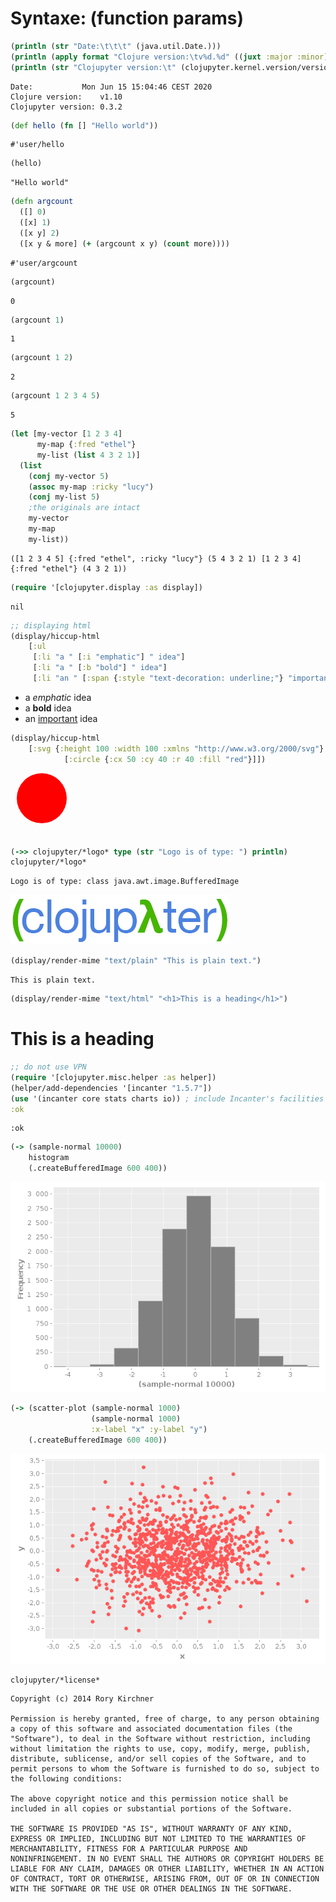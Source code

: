 # Syntaxe: (function params)


```clojure
(println (str "Date:\t\t\t" (java.util.Date.)))
(println (apply format "Clojure version:\tv%d.%d" ((juxt :major :minor) *clojure-version*)))
(println (str "Clojupyter version:\t" (clojupyter.kernel.version/version-string)));
```

    Date:			Mon Jun 15 15:04:46 CEST 2020
    Clojure version:	v1.10
    Clojupyter version:	0.3.2



```clojure
(def hello (fn [] "Hello world"))
```




    #'user/hello




```clojure
(hello)
```




    "Hello world"




```clojure
(defn argcount
  ([] 0)
  ([x] 1)
  ([x y] 2)
  ([x y & more] (+ (argcount x y) (count more))))
```




    #'user/argcount




```clojure
(argcount)
```




    0




```clojure
(argcount 1)
```




    1




```clojure
(argcount 1 2)
```




    2




```clojure
(argcount 1 2 3 4 5)
```




    5




```clojure
(let [my-vector [1 2 3 4]
      my-map {:fred "ethel"}
      my-list (list 4 3 2 1)]
  (list
    (conj my-vector 5)
    (assoc my-map :ricky "lucy")
    (conj my-list 5)
    ;the originals are intact
    my-vector
    my-map
    my-list))
```




    ([1 2 3 4 5] {:fred "ethel", :ricky "lucy"} (5 4 3 2 1) [1 2 3 4] {:fred "ethel"} (4 3 2 1))




```clojure
(require '[clojupyter.display :as display])
```




    nil




```clojure
;; displaying html
(display/hiccup-html 
    [:ul 
     [:li "a " [:i "emphatic"] " idea"]
     [:li "a " [:b "bold"] " idea"]
     [:li "an " [:span {:style "text-decoration: underline;"} "important"] " idea"]])
```




<ul><li>a <i>emphatic</i> idea</li><li>a <b>bold</b> idea</li><li>an <span style="text-decoration: underline;">important</span> idea</li></ul>




```clojure
(display/hiccup-html
    [:svg {:height 100 :width 100 :xmlns "http://www.w3.org/2000/svg"}
            [:circle {:cx 50 :cy 40 :r 40 :fill "red"}]])
```




<svg height="100" width="100" xmlns="http://www.w3.org/2000/svg"><circle cx="50" cy="40" fill="red" r="40"></circle></svg>




```clojure
(->> clojupyter/*logo* type (str "Logo is of type: ") println)
clojupyter/*logo*
```

    Logo is of type: class java.awt.image.BufferedImage





![png](output_13_1.png)




```clojure
(display/render-mime "text/plain" "This is plain text.")
```




    This is plain text.




```clojure
(display/render-mime "text/html" "<h1>This is a heading</h1>")
```




<h1>This is a heading</h1>




```clojure
;; do not use VPN
(require '[clojupyter.misc.helper :as helper])
(helper/add-dependencies '[incanter "1.5.7"])
(use '(incanter core stats charts io)) ; include Incanter's facilities into working namespace
:ok
```




    :ok




```clojure
(-> (sample-normal 10000)
    histogram
    (.createBufferedImage 600 400))
```




![png](output_17_0.png)




```clojure
(-> (scatter-plot (sample-normal 1000) 
                  (sample-normal 1000)
                  :x-label "x" :y-label "y")
    (.createBufferedImage 600 400))
```




![png](output_18_0.png)




```clojure
clojupyter/*license*
```




    Copyright (c) 2014 Rory Kirchner
    
    Permission is hereby granted, free of charge, to any person obtaining
    a copy of this software and associated documentation files (the
    "Software"), to deal in the Software without restriction, including
    without limitation the rights to use, copy, modify, merge, publish,
    distribute, sublicense, and/or sell copies of the Software, and to
    permit persons to whom the Software is furnished to do so, subject to
    the following conditions:
    
    The above copyright notice and this permission notice shall be
    included in all copies or substantial portions of the Software.
    
    THE SOFTWARE IS PROVIDED "AS IS", WITHOUT WARRANTY OF ANY KIND,
    EXPRESS OR IMPLIED, INCLUDING BUT NOT LIMITED TO THE WARRANTIES OF
    MERCHANTABILITY, FITNESS FOR A PARTICULAR PURPOSE AND
    NONINFRINGEMENT. IN NO EVENT SHALL THE AUTHORS OR COPYRIGHT HOLDERS BE
    LIABLE FOR ANY CLAIM, DAMAGES OR OTHER LIABILITY, WHETHER IN AN ACTION
    OF CONTRACT, TORT OR OTHERWISE, ARISING FROM, OUT OF OR IN CONNECTION
    WITH THE SOFTWARE OR THE USE OR OTHER DEALINGS IN THE SOFTWARE.



